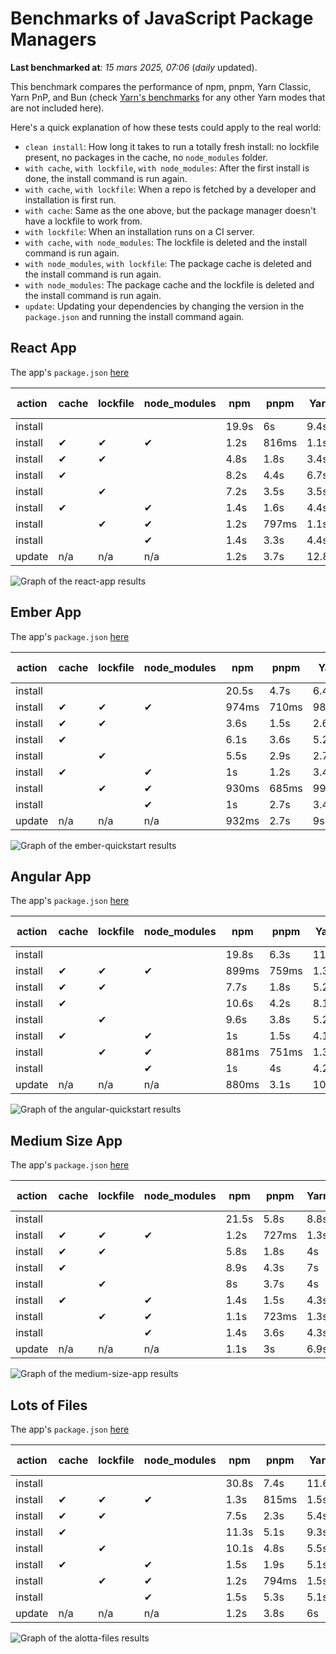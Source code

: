 # Benchmarks of JavaScript Package Managers

**Last benchmarked at**: _15 mars 2025, 07:06_ (_daily_ updated).

This benchmark compares the performance of npm, pnpm, Yarn Classic, Yarn PnP, and Bun (check [Yarn's benchmarks](https://yarnpkg.com/benchmarks) for any other Yarn modes that are not included here).

Here's a quick explanation of how these tests could apply to the real world:

- `clean install`: How long it takes to run a totally fresh install: no lockfile present, no packages in the cache, no `node_modules` folder.
- `with cache`, `with lockfile`, `with node_modules`: After the first install is done, the install command is run again.
- `with cache`, `with lockfile`: When a repo is fetched by a developer and installation is first run.
- `with cache`: Same as the one above, but the package manager doesn't have a lockfile to work from.
- `with lockfile`: When an installation runs on a CI server.
- `with cache`, `with node_modules`: The lockfile is deleted and the install command is run again.
- `with node_modules`, `with lockfile`: The package cache is deleted and the install command is run again.
- `with node_modules`: The package cache and the lockfile is deleted and the install command is run again.
- `update`: Updating your dependencies by changing the version in the `package.json` and running the install command again.

## React App

The app's `package.json` [here](./fixtures/react-app/package.json)

| action  | cache | lockfile | node_modules| npm | pnpm | Yarn | Yarn PnP | Bun |
| ---     | ---   | ---      | ---         | --- | ---  | ---  | ---      | --- |
| install |       |          |             | 19.9s | 6s | 9.4s | 4.4s | 1.6s |
| install | ✔     | ✔        | ✔           | 1.2s | 816ms | 1.1s | n/a | 36ms |
| install | ✔     | ✔        |             | 4.8s | 1.8s | 3.4s | 945ms | 448ms |
| install | ✔     |          |             | 8.2s | 4.4s | 6.7s | 4.1s | 427ms |
| install |       | ✔        |             | 7.2s | 3.5s | 3.5s | 955ms | 421ms |
| install | ✔     |          | ✔           | 1.4s | 1.6s | 4.4s | n/a | 35ms |
| install |       | ✔        | ✔           | 1.2s | 797ms | 1.1s | n/a | 32ms |
| install |       |          | ✔           | 1.4s | 3.3s | 4.4s | n/a | 32ms |
| update  | n/a | n/a | n/a | 1.2s | 3.7s | 12.8s | 6.2s | 36ms |

<img alt="Graph of the react-app results" src="results/img/react-app.svg" />

## Ember App

The app's `package.json` [here](./fixtures/ember-quickstart/package.json)

| action  | cache | lockfile | node_modules| npm | pnpm | Yarn | Yarn PnP | Bun |
| ---     | ---   | ---      | ---         | --- | ---  | ---  | ---      | --- |
| install |       |          |             | 20.5s | 4.7s | 6.4s | 3.6s | 1s |
| install | ✔     | ✔        | ✔           | 974ms | 710ms | 981ms | n/a | 28ms |
| install | ✔     | ✔        |             | 3.6s | 1.5s | 2.6s | 852ms | 359ms |
| install | ✔     |          |             | 6.1s | 3.6s | 5.2s | 3.2s | 365ms |
| install |       | ✔        |             | 5.5s | 2.9s | 2.7s | 852ms | 337ms |
| install | ✔     |          | ✔           | 1s | 1.2s | 3.4s | n/a | 27ms |
| install |       | ✔        | ✔           | 930ms | 685ms | 993ms | n/a | 25ms |
| install |       |          | ✔           | 1s | 2.7s | 3.4s | n/a | 25ms |
| update  | n/a | n/a | n/a | 932ms | 2.7s | 9s | 4.5s | 28ms |

<img alt="Graph of the ember-quickstart results" src="results/img/ember-quickstart.svg" />

## Angular App

The app's `package.json` [here](./fixtures/angular-quickstart/package.json)

| action  | cache | lockfile | node_modules| npm | pnpm | Yarn | Yarn PnP | Bun |
| ---     | ---   | ---      | ---         | --- | ---  | ---  | ---      | --- |
| install |       |          |             | 19.8s | 6.3s | 11.7s | 4.4s | 1.7s |
| install | ✔     | ✔        | ✔           | 899ms | 759ms | 1.3s | n/a | 30ms |
| install | ✔     | ✔        |             | 7.7s | 1.8s | 5.2s | 1.2s | 879ms |
| install | ✔     |          |             | 10.6s | 4.2s | 8.1s | 4s | 833ms |
| install |       | ✔        |             | 9.6s | 3.8s | 5.2s | 1.2s | 841ms |
| install | ✔     |          | ✔           | 1s | 1.5s | 4.1s | n/a | 29ms |
| install |       | ✔        | ✔           | 881ms | 751ms | 1.3s | n/a | 27ms |
| install |       |          | ✔           | 1s | 4s | 4.2s | n/a | 27ms |
| update  | n/a | n/a | n/a | 880ms | 3.1s | 10.3s | 4.2s | 34ms |

<img alt="Graph of the angular-quickstart results" src="results/img/angular-quickstart.svg" />

## Medium Size App

The app's `package.json` [here](./fixtures/medium-size-app/package.json)

| action  | cache | lockfile | node_modules| npm | pnpm | Yarn | Yarn PnP | Bun |
| ---     | ---   | ---      | ---         | --- | ---  | ---  | ---      | --- |
| install |       |          |             | 21.5s | 5.8s | 8.8s | 4.6s | 1.3s |
| install | ✔     | ✔        | ✔           | 1.2s | 727ms | 1.3s | n/a | 33ms |
| install | ✔     | ✔        |             | 5.8s | 1.8s | 4s | 1.1s | 493ms |
| install | ✔     |          |             | 8.9s | 4.3s | 7s | 4.1s | 477ms |
| install |       | ✔        |             | 8s | 3.7s | 4s | 1.1s | 478ms |
| install | ✔     |          | ✔           | 1.4s | 1.5s | 4.3s | n/a | 33ms |
| install |       | ✔        | ✔           | 1.1s | 723ms | 1.3s | n/a | 31ms |
| install |       |          | ✔           | 1.4s | 3.6s | 4.3s | n/a | 30ms |
| update  | n/a | n/a | n/a | 1.1s | 3s | 6.9s | 4.2s | 41ms |

<img alt="Graph of the medium-size-app results" src="results/img/medium-size-app.svg" />

## Lots of Files

The app's `package.json` [here](./fixtures/alotta-files/package.json)

| action  | cache | lockfile | node_modules| npm | pnpm | Yarn | Yarn PnP | Bun |
| ---     | ---   | ---      | ---         | --- | ---  | ---  | ---      | --- |
| install |       |          |             | 30.8s | 7.4s | 11.6s | 5.4s | 1.8s |
| install | ✔     | ✔        | ✔           | 1.3s | 815ms | 1.5s | n/a | 41ms |
| install | ✔     | ✔        |             | 7.5s | 2.3s | 5.4s | 1.3s | 723ms |
| install | ✔     |          |             | 11.3s | 5.1s | 9.3s | 4.9s | 718ms |
| install |       | ✔        |             | 10.1s | 4.8s | 5.5s | 1.3s | 717ms |
| install | ✔     |          | ✔           | 1.5s | 1.9s | 5.1s | n/a | 41ms |
| install |       | ✔        | ✔           | 1.2s | 794ms | 1.5s | n/a | 38ms |
| install |       |          | ✔           | 1.5s | 5.3s | 5.1s | n/a | 38ms |
| update  | n/a | n/a | n/a | 1.2s | 3.8s | 6s | 4.9s | 89ms |

<img alt="Graph of the alotta-files results" src="results/img/alotta-files.svg" />